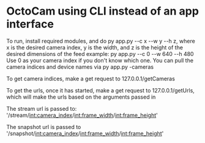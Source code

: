 # OctoCam using CLI instead of an app interface
To run, install required modules, and do py app.py --c x --w y --h z, where x is the desired camera index, y is the width, and z is the height of the desired dimensions of the feed
example: py app.py --c 0 --w 640 --h 480
Use 0 as your camera index if you don't know which one.
You can pull the camera indices and device names via py app.py -cameras

To get camera indices, make a get request to 127.0.0.1/getCameras

To get the urls, once it has started, make a get request to 127.0.0.1/getUrls, which will make the urls based on the arguments passed in

The stream url is passed to: '/stream/<int:camera_index>/<int:frame_width>/<int:frame_height>'

The snapshot url is passed to '/snapshot/<int:camera_index>/<int:frame_width>/<int:frame_height>'
